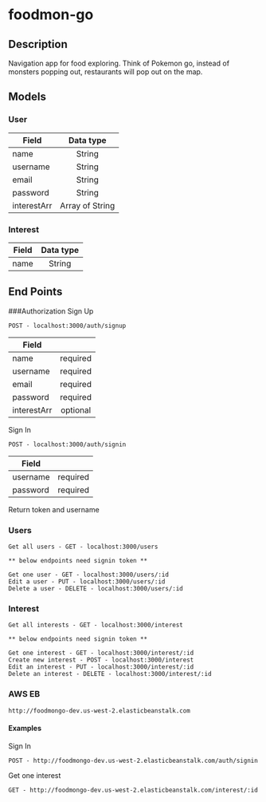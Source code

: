 # foodmon-go

## Description
Navigation app for food exploring. Think of Pokemon go, instead of monsters popping out, restaurants will pop out on the map.


## Models
### User

| Field         | Data type     |
| --------------|:-------------:|
| name          | String        |
| username      | String        |
| email         | String        |
| password      | String        |
| interestArr   | Array of String |


### Interest

| Field         | Data type     |
| --------------|:-------------:|
| name          | String        |


## End Points

###Authorization
Sign Up
```
POST - localhost:3000/auth/signup
```
| Field         |      |
| --------------|:-------------:|
| name          | required        |
| username      | required        |
| email         | required        |
| password      | required        |
| interestArr   | optional |



Sign In
```
POST - localhost:3000/auth/signin
```
| Field         |      |
| --------------|:-------------:|
| username      | required        |
| password         | required        |

Return token and username


### Users
```
Get all users - GET - localhost:3000/users

** below endpoints need signin token **

Get one user - GET - localhost:3000/users/:id
Edit a user - PUT - localhost:3000/users/:id
Delete a user - DELETE - localhost:3000/users/:id
```

### Interest
```
Get all interests - GET - localhost:3000/interest

** below endpoints need signin token **

Get one interest - GET - localhost:3000/interest/:id
Create new interest - POST - localhost:3000/interest
Edit an interest - PUT - localhost:3000/interest/:id
Delete an interest - DELETE - localhost:3000/interest/:id

```


### AWS EB
```
http://foodmongo-dev.us-west-2.elasticbeanstalk.com
```
#### Examples
Sign In
```
POST - http://foodmongo-dev.us-west-2.elasticbeanstalk.com/auth/signin
```

Get one interest
```
GET - http://foodmongo-dev.us-west-2.elasticbeanstalk.com/interest/:id
```
